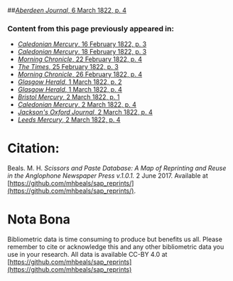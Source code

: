 ##[*Aberdeen Journal*, 6 March 1822, p. 4](https://mhbeals.github.io/sap_html/Aberdeen-Journal/Aberdeen-Journal-6-March-1822-p-4)

### Content from this page previously appeared in:
+ [*Caledonian Mercury*, 16 February 1822, p. 3](https://mhbeals.github.io/sap_html/Caledonian-Mercury/Caledonian-Mercury-16-February-1822-p-3)
+ [*Caledonian Mercury*, 18 February 1822, p. 3](https://mhbeals.github.io/sap_html/Caledonian-Mercury/Caledonian-Mercury-18-February-1822-p-3)
+ [*Morning Chronicle*, 22 February 1822, p. 4](https://mhbeals.github.io/sap_html/Morning-Chronicle/Morning-Chronicle-22-February-1822-p-4)
+ [*The Times*, 25 February 1822, p. 3](https://mhbeals.github.io/sap_html/The-Times/The-Times-25-February-1822-p-3)
+ [*Morning Chronicle*, 26 February 1822, p. 4](https://mhbeals.github.io/sap_html/Morning-Chronicle/Morning-Chronicle-26-February-1822-p-4)
+ [*Glasgow Herald*, 1 March 1822, p. 2](https://mhbeals.github.io/sap_html/Glasgow-Herald/Glasgow-Herald-1-March-1822-p-2)
+ [*Glasgow Herald*, 1 March 1822, p. 4](https://mhbeals.github.io/sap_html/Glasgow-Herald/Glasgow-Herald-1-March-1822-p-4)
+ [*Bristol Mercury*, 2 March 1822, p. 1](https://mhbeals.github.io/sap_html/Bristol-Mercury/Bristol-Mercury-2-March-1822-p-1)
+ [*Caledonian Mercury*, 2 March 1822, p. 4](https://mhbeals.github.io/sap_html/Caledonian-Mercury/Caledonian-Mercury-2-March-1822-p-4)
+ [*Jackson's Oxford Journal*, 2 March 1822, p. 4](https://mhbeals.github.io/sap_html/Jackson's-Oxford-Journal/Jackson's-Oxford-Journal-2-March-1822-p-4)
+ [*Leeds Mercury*, 2 March 1822, p. 4](https://mhbeals.github.io/sap_html/Leeds-Mercury/Leeds-Mercury-2-March-1822-p-4)
                    
# Citation: 

Beals. M. H. *Scissors and Paste Database: A Map of Reprinting and Reuse in the Anglophone Newspaper Press v.1.0.1.* 2 June 2017. Available at [https://github.com/mhbeals/sap_reprints/](https://github.com/mhbeals/sap_reprints/). 
                    
# Nota Bona

Bibliometric data is time consuming to produce but benefits us all. Please remember to cite or acknowledge this and any other bibliometric data you use in your research. All data is available CC-BY 4.0 at [https://github.com/mhbeals/sap_reprints](https://github.com/mhbeals/sap_reprints)